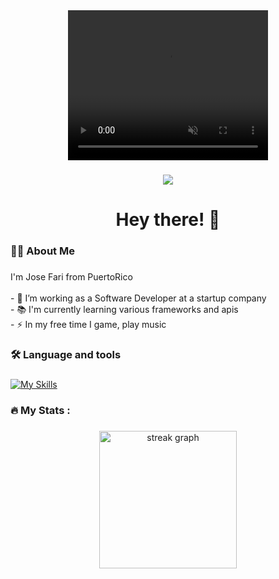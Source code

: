 <div align="center">
    <video width="320" height="240" autoplay muted>
  <source src="https://i.makeagif.com/media/3-16-2017/jWJ3uS.mp4" type="video/mp4">
</video>
</div>

### 

</div>

### 

<div align="center">
  <img src="https://visitor-badge.laobi.icu/badge?page_id=maurodesouza.maurodesouza&"  />
</div>

### 

<h1 align="center">Hey there! 👋</h1>

### 

<h3 align="left">👩‍💻  About Me</h3>

### 

<p align="left">I'm Jose Fari from PuertoRico<br><br>- 🔭 I’m working as a Software Developer at a startup company<br>- 📚 I'm currently learning various frameworks and apis<br>- ⚡ In my free time I game, play music</p>

### 

<h3 align="left">🛠 Language and tools</h3>

### 

[![My Skills](https://skillicons.dev/icons?i=c,py,bash,css,html)](https://skillicons.dev)

### 

<h3 align="left">🔥   My Stats :</h3>

### 

<div align="center">
  <img src="https://streak-stats.demolab.com?user=maurodesouza&locale=en&mode=daily&theme=dark&hide_border=false&border_radius=5&order=3" height="220" alt="streak graph"  />
</div>

### 
